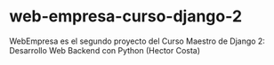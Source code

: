 # web-empresa-curso-django-2
WebEmpresa es el segundo proyecto del Curso Maestro de Django 2: Desarrollo Web Backend con Python (Hector Costa)
